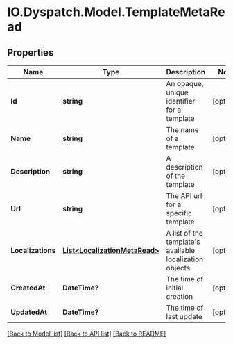 # IO.Dyspatch.Model.TemplateMetaRead
## Properties

Name | Type | Description | Notes
------------ | ------------- | ------------- | -------------
**Id** | **string** | An opaque, unique identifier for a template | [optional] 
**Name** | **string** | The name of a template | [optional] 
**Description** | **string** | A description of the template | [optional] 
**Url** | **string** | The API url for a specific template | [optional] 
**Localizations** | [**List&lt;LocalizationMetaRead&gt;**](LocalizationMetaRead.md) | A list of the template&#39;s available localization objects | [optional] 
**CreatedAt** | **DateTime?** | The time of initial creation | [optional] 
**UpdatedAt** | **DateTime?** | The time of last update | [optional] 

[[Back to Model list]](../README.md#documentation-for-models) [[Back to API list]](../README.md#documentation-for-api-endpoints) [[Back to README]](../README.md)

